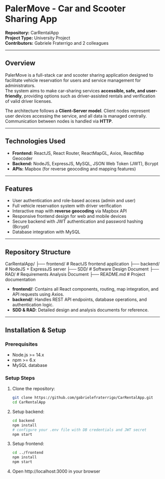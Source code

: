 # PalerMove - Car and Scooter Sharing App

**Repository:** CarRentalApp  
**Project Type:** University Project  
**Contributors:** Gabriele Fraterrigo and 2 colleagues  

---

## Overview

PalerMove is a full-stack car and scooter sharing application designed to facilitate vehicle reservation for users and service management for administrators.  
The system aims to make car-sharing services **accessible, safe, and user-friendly**, providing options such as driver-assisted rentals and verification of valid driver licenses.

The architecture follows a **Client-Server model**. Client nodes represent user devices accessing the service, and all data is managed centrally. Communication between nodes is handled via **HTTP**.

---

## Technologies Used

- **Frontend:** ReactJS, React Router, ReactMapGL, Axios, ReactMap Geocoder  
- **Backend:** NodeJS, ExpressJS, MySQL, JSON Web Token (JWT), Bcrypt  
- **APIs:** Mapbox (for reverse geocoding and mapping features)  

---

## Features

- User authentication and role-based access (admin and user)  
- Full vehicle reservation system with driver verification  
- Interactive map with **reverse geocoding** via Mapbox API  
- Responsive frontend design for web and mobile devices  
- Secure backend with JWT authentication and password hashing (Bcrypt)  
- Database integration with MySQL  

---

## Repository Structure

CarRentalApp/
├── frontend/ # ReactJS frontend application
├── backend/ # NodeJS + ExpressJS server
├── SDD/ # Software Design Document
├── RAD/ # Requirements Analysis Document
├── README.md # Project documentation


- **frontend/**: Contains all React components, routing, map integration, and API requests using Axios.  
- **backend/**: Handles REST API endpoints, database operations, and authentication logic.  
- **SDD & RAD**: Detailed design and analysis documents for reference.  

---

## Installation & Setup

### Prerequisites
- Node.js >= 14.x  
- npm >= 6.x  
- MySQL database  

### Setup Steps

1. Clone the repository:  
   ```bash
   git clone https://github.com/gabrielefraterrigo/CarRentalApp.git
   cd CarRentalApp

2. Setup backend:
   ```bash
   cd backend
   npm install
   # configure your .env file with DB credentials and JWT secret
   npm start

3. Setup frontend:
   ```bash
   cd ../frontend
   npm install
   npm start

4. Open http://localhost:3000 in your browser 
